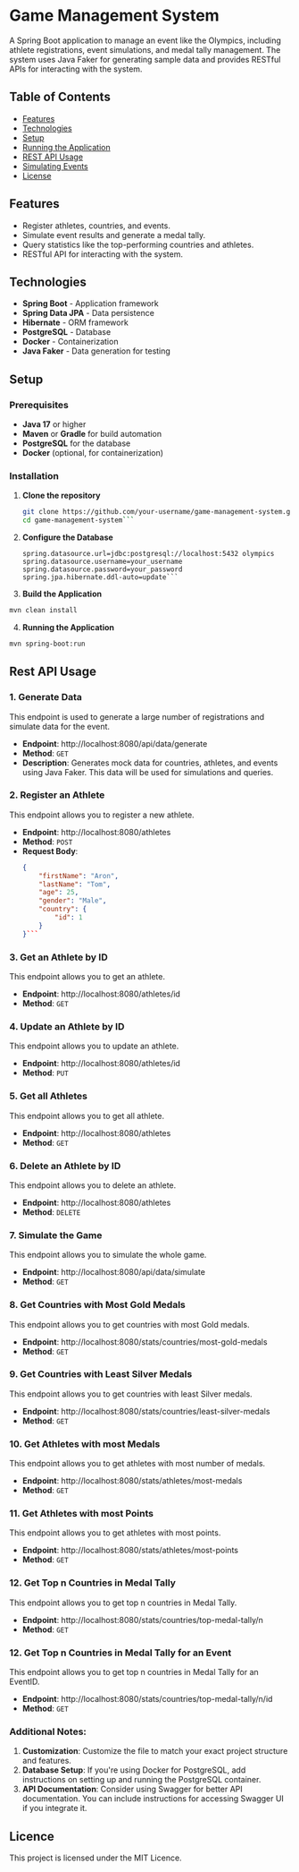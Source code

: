 # Game Management System

A Spring Boot application to manage an event like the Olympics, including athlete registrations, event simulations, and medal tally management. The system uses Java Faker for generating sample data and provides RESTful APIs for interacting with the system.

## Table of Contents
- [Features](#features)
- [Technologies](#technologies)
- [Setup](#setup)
- [Running the Application](#running-the-application)
- [REST API Usage](#rest-api-usage)
- [Simulating Events](#simulating-events)
- [License](#license)

## Features
- Register athletes, countries, and events.
- Simulate event results and generate a medal tally.
- Query statistics like the top-performing countries and athletes.
- RESTful API for interacting with the system.

## Technologies
- **Spring Boot** - Application framework
- **Spring Data JPA** - Data persistence
- **Hibernate** - ORM framework
- **PostgreSQL** - Database
- **Docker** - Containerization
- **Java Faker** - Data generation for testing

## Setup

### Prerequisites
- **Java 17** or higher
- **Maven** or **Gradle** for build automation
- **PostgreSQL** for the database
- **Docker** (optional, for containerization)

### Installation
1. **Clone the repository**
   ```bash
   git clone https://github.com/your-username/game-management-system.git
   cd game-management-system```

2. **Configure the Database**
    ```properties
    spring.datasource.url=jdbc:postgresql://localhost:5432 olympics
    spring.datasource.username=your_username
    spring.datasource.password=your_password
    spring.jpa.hibernate.ddl-auto=update```

3. **Build the Application**
```bash
mvn clean install
```
4. **Running the Application**
```bash
mvn spring-boot:run
```
## Rest API Usage

### 1. Generate Data

This endpoint is used to generate a large number of registrations and simulate data for the event.

- **Endpoint**: http://localhost:8080/api/data/generate
- **Method**: `GET`
- **Description**: Generates mock data for countries, athletes, and events using Java Faker. This data will be used for simulations and queries.

### 2. Register an Athlete

This endpoint allows you to register a new athlete.

- **Endpoint**: http://localhost:8080/athletes
- **Method**: `POST`
- **Request Body**:
  ```json
  {
      "firstName": "Aron",
      "lastName": "Tom",
      "age": 25,
      "gender": "Male",
      "country": {
          "id": 1
      }
  }```

### 3. Get an Athlete by ID

This endpoint allows you to get an athlete.

- **Endpoint**: http://localhost:8080/athletes/id
- **Method**: `GET`

### 4. Update an Athlete by ID

This endpoint allows you to update an athlete.

- **Endpoint**: http://localhost:8080/athletes/id
- **Method**: `PUT`

### 5. Get all Athletes

This endpoint allows you to get all athlete.

- **Endpoint**: http://localhost:8080/athletes
- **Method**: `GET`

### 6. Delete an Athlete by ID

This endpoint allows you to delete an athlete.

- **Endpoint**: http://localhost:8080/athletes
- **Method**: `DELETE`

### 7. Simulate the Game

This endpoint allows you to simulate the whole game.

- **Endpoint**: http://localhost:8080/api/data/simulate
- **Method**: `GET`

### 8. Get Countries with Most Gold Medals

This endpoint allows you to get countries with most Gold medals.

- **Endpoint**: http://localhost:8080/stats/countries/most-gold-medals
- **Method**: `GET`

### 9. Get Countries with Least Silver Medals

This endpoint allows you to get countries with least Silver medals.

- **Endpoint**: http://localhost:8080/stats/countries/least-silver-medals
- **Method**: `GET`

### 10. Get Athletes with most Medals

This endpoint allows you to get athletes with most number of medals.

- **Endpoint**: http://localhost:8080/stats/athletes/most-medals
- **Method**: `GET`

### 11. Get Athletes with most Points

This endpoint allows you to get athletes with most points.

- **Endpoint**: http://localhost:8080/stats/athletes/most-points
- **Method**: `GET`

### 12. Get Top n Countries in Medal Tally

This endpoint allows you to get top n countries in Medal Tally.

- **Endpoint**: http://localhost:8080/stats/countries/top-medal-tally/n
- **Method**: `GET`

### 12. Get Top n Countries in Medal Tally for an Event

This endpoint allows you to get top n countries in Medal Tally for an EventID.

- **Endpoint**: http://localhost:8080/stats/countries/top-medal-tally/n/id
- **Method**: `GET`

### Additional Notes:
1. **Customization**: Customize the file to match your exact project structure and features.
2. **Database Setup**: If you're using Docker for PostgreSQL, add instructions on setting up and running the PostgreSQL container.
3. **API Documentation**: Consider using Swagger for better API documentation. You can include instructions for accessing Swagger UI if you integrate it.


## Licence
This project is licensed under the MIT Licence.
